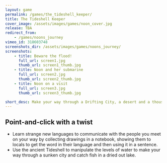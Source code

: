 ```yaml
---
layout: game
permalink: /games/the_tideshell_keeper/
title: The Tideshell Keeper
cover_image: /assets/images/games/noon_cover.jpg
release: TBA
redirect_from:
    - /games/noons_journey
vimeo_id: 318603748
screenshots_dir: /assets/images/games/noons_journey/
screenshots:
    - title: Beware the flood!
      full_url: screen1.jpg
      thumb_url: screen1_thumb.jpg
    - title: Noon and her submarine
      full_url: screen2.jpg
      thumb_url: screen2_thumb.jpg
    - title: Noon on a visit
      full_url: screen3.jpg
      thumb_url: screen3_thumb.jpg

short_desc: Make your way through a Drifting City, a desert and a thousand year old thunderstorm to help the young fishergirl Noon reach her village before it is destroyed by a giant wave.
---
```


## Point-and-click with a twist

* Learn strange new languages to communicate with the people you meet on your way by collecting drawings in a notebook, showing them to locals to get the word in their language and then using it in a sentence.
* Use the ancient Tideshell to manipulate the levels of water to make your way through a sunken city and catch fish in a dried out lake.
